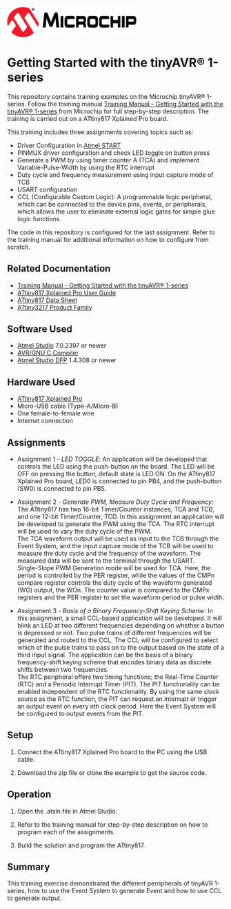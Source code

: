 <!-- Please do not change this html logo with link -->
<a href="https://www.microchip.com" rel="nofollow"><img src="images/microchip.png" alt="MCHP" width="300"/></a>

# Getting Started with the tinyAVR® 1-series

This repository contains training examples on the Microchip tinyAVR® 1-series. Follow the training manual [Training Manual - Getting Started with the tinyAVR® 1-series](www.microchip.com/DS40001949) from Microchip for full step-by-step description. The training is carried out on a ATtiny817 Xplained Pro board.

This training includes three assignments covering topics such as: 
- Driver Configuration in [Atmel START](https://start.atmel.com/#)
- PINMUX driver configuration and check LED toggle on button press
- Generate a PWM by using timer counter A (TCA) and implement Variable-Pulse-Width by using the RTC interrupt
- Duty cycle and frequency measurement using input capture mode of TCB
- USART configuration
- CCL (Configurable Custom Logic): A programmable logic peripheral, which can be connected to the
device pins, events, or peripherals, which allows the user to eliminate external logic gates for simple glue logic functions. 

The code in this repository is configured for the last assignment. Refer to the training manual for additional information on how to configure from scratch. 

## Related Documentation

- [Training Manual - Getting Started with the tinyAVR® 1-series](www.microchip.com/DS40001949)
- [ATtiny817 Xplained Pro User Guide](www.microchip.com/DS50002684)
- [ATtiny817 Data Sheet](www.microchip.com/DS40001901)
- [ATtiny3217 Product Family](https://www.microchip.com/design-centers/8-bit/avr-mcus/device-selection/attiny3217y)

## Software Used

- [Atmel Studio](https://www.microchip.com/mplab/avr-support/atmel-studio-7) 7.0.2397 or newer
- [AVR/GNU C Compiler](http://packs.download.atmel.com/) 
- [Atmel Studio DFP](http://packs.download.atmel.com/) 1.4.308 or newer

## Hardware Used

- [ATtiny817 Xplained Pro](https://www.microchip.com/DevelopmentTools/ProductDetails/attiny817-xpro)
- Micro-USB cable (Type-A/Micro-B)
- One female-to-female wire
- Internet connection

## Assignments
- Assignment 1 - *LED TOGGLE*: An application will be developed that controls the LED using the push-button on the board. The LED will be OFF on pressing the button, default state is LED ON. On the ATtiny817 Xplained Pro board, LED0 is connected to pin PB4, and the push-button (SW0) is
connected to pin PB5.

- Assignment 2 - *Generate PWM, Measure Duty Cycle and Frequency*: The ATtiny817 has two 16-bit Timer/Counter instances, TCA and TCB, and one 12-bit Timer/Counter, TCD. In this assignment an application will be developed to generate the PWM using the TCA. The RTC interrupt will be
used to vary the duty cycle of the PWM.
<br/> The TCA waveform output will be used as input to the TCB through the Event System, and the input capture mode of the TCB will be used to measure the duty cycle and the frequency of the waveform. The measured data will be sent to the terminal through the USART.
<br> Single-Slope PWM Generation mode will be used for TCA. Here, the period is controlled by the PER
register, while the values of the CMPn compare register controls the duty cycle of the waveform
generated (WG) output, the WOn. The counter value is compared to the CMPx registers and the PER
register to set the waveform period or pulse width.

- Assignment 3 - *Basis of a Binary Frequency-Shift Keying Scheme*: In this assignment, a small CCL-based application will be developed. It will blink an LED at two different frequencies depending on whether a button is depressed or not. Two pulse trains of different frequencies will be generated and routed to the CCL. The CCL will be configured to select which of the pulse trains to pass on to the output based on the state of a third input signal. The application can be the basis of a binary frequency-shift keying scheme that encodes binary data as discrete shifts between two frequencies.
<br/>The RTC peripheral offers two timing functions; the Real-Time Counter (RTC) and a Periodic Interrupt Timer (PIT). The PIT functionality can be enabled independent of the RTC functionality.
By using the same clock source as the RTC function, the PIT can request an interrupt or trigger an output event on every nth clock period. Here the Event System will be configured to output events from the PIT.

## Setup

1. Connect the ATtiny817 Xplained Pro board to the PC using the USB cable.

2. Download the zip file or clone the example to get the source code.

## Operation

1. Open the .atsln file in Atmel Studio.

2. Refer to the training manual for step-by-step description on how to program each of the assignments.

3. Build the solution and program the ATtiny817. 

## Summary
 This training exercise demonstrated the different perripherals of tinyAVR 1-series, how to use the Event System to generate Event and how to use CCL to generate output.
